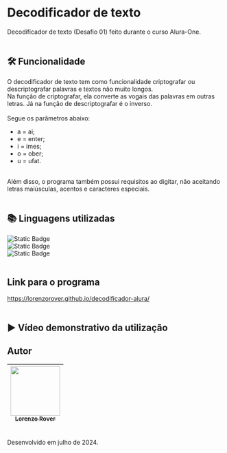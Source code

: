 # Decodificador de texto
Decodificador de texto (Desafio 01) feito durante o curso Alura-One.
<br><br>

## 🛠️ Funcionalidade
O decodificador de texto tem como funcionalidade criptografar ou descriptografar palavras e textos não muito longos.<br>
Na função de criptografar, ela converte as vogais das palavras em outras letras. Já na função de descriptografar é o inverso.<br><br>
Segue os parâmetros abaixo:<br>
- a = ai;
- e = enter;
- i = imes;
- o = ober;
- u = ufat.
<br>
Além disso, o programa também possui requisitos ao digitar, não aceitando letras maiúsculas, acentos e caracteres especiais.
<br><br>

## 📚 Linguagens utilizadas
<img alt="Static Badge" src="https://img.shields.io/badge/JavaScript-color?color=%23F5EF01"> <br>
<img alt="Static Badge" src="https://img.shields.io/badge/Html-color?color=%23F57301"> <br>
<img alt="Static Badge" src="https://img.shields.io/badge/CSS-color?color=%23252CF5">
<br><br>

## Link para o programa
https://lorenzorover.github.io/decodificador-alura/
<br><br>

## ▶️ Vídeo demonstrativo da utilização

## Autor
| [<img loading="lazy" src="https://avatars.githubusercontent.com/u/168394448?v=4" width=115><br><sub>Lorenzo Rover</sub>](https://github.com/lorenzorover) |
| :---: |
<br>
Desenvolvido em julho de 2024.
